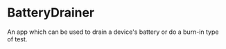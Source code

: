 BatteryDrainer
==============

An app which can be used to drain a device's battery or do a burn-in type of test.

